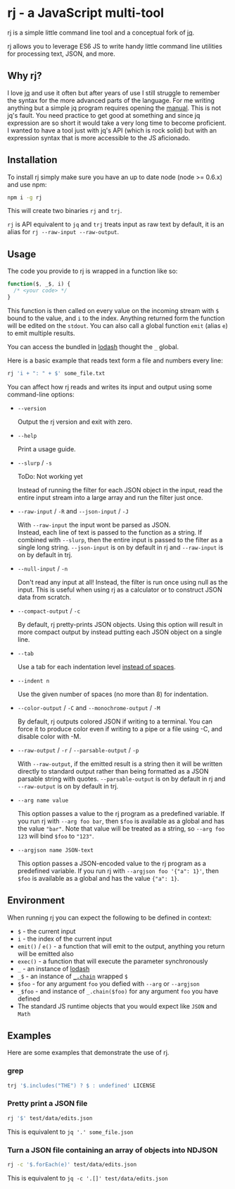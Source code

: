 # rj - a JavaScript multi-tool

rj is a simple little command line tool and a conceptual fork of [jq](https://stedolan.github.io/jq/).

rj allows you to leverage ES6 JS to write handy little command line utilities for processing text, JSON, and more. 
  
  
## Why rj?

I love [jq](https://stedolan.github.io/jq/) and use it often but after years of use I still struggle to remember the syntax for the more advanced parts of the language.
For me writing anything but a simple jq program requires opening the [manual](https://stedolan.github.io/jq/manual/).
This is not jq's fault.
You need practice to get good at something and since jq expression are so short it would take a very long time to become proficient.
I wanted to have a tool just with jq's API (which is rock solid) but with an expression syntax that is more accessible to the JS aficionado.


## Installation

To install rj simply make sure you have an up to date node (node >= 0.6.x) and use npm:

```bash
npm i -g rj
```

This will create two binaries `rj` and `trj`.

`rj` is API equivalent to `jq` and `trj` treats input as raw text by default, it is an alias for `rj --raw-input --raw-output`.


## Usage

The code you provide to rj is wrapped in a function like so:

```javascript
function($, _$, i) {
  /* <your code> */
}
```

This function is then called on every value on the incoming stream with `$` bound to the value, and `i` to the index.
Anything returned form the function will be edited on the `stdout`.
You can also call a global function `emit` (alias `e`) to emit multiple results.

You can access the bundled in [lodash](https://lodash.com/docs) thought the `_` global.

Here is a basic example that reads text form a file and numbers every line:

```bash
rj 'i + ": " + $' some_file.txt
```

You can affect how rj reads and writes its input and output using some command-line options:

- `--version`

  Output the rj version and exit with zero.
  
- `--help`

  Print a usage guide.  

- `--slurp` / `-s`
  
  ToDo: Not working yet
  
  Instead of running the filter for each JSON object in the input, read the entire input stream into a large array and run the filter just once.
  
- `--raw-input` / `-R` and `--json-input` / `-J` 
  
  With `--raw-input` the input wont be parsed as JSON.  
  Instead, each line of text is passed to the function as a string.
  If combined with `--slurp`, then the entire input is passed to the filter as a single long string.
  `--json-input` is on by default in rj and `--raw-input` is on by default in trj.
  
- `--null-input` / `-n`
  
  Don't read any input at all!
  Instead, the filter is run once using null as the input.
  This is useful when using rj as a calculator or to construct JSON data from scratch.
  
- `--compact-output` / `-c`
  
  By default, rj pretty-prints JSON objects.
  Using this option will result in more compact output by instead putting each JSON object on a single line.
  
- `--tab`
  
  Use a tab for each indentation level [instead of spaces](https://www.youtube.com/watch?v=SsoOG6ZeyUI).
  
- `--indent n`
  
  Use the given number of spaces (no more than 8) for indentation.
  
- `--color-output` / `-C` and `--monochrome-output` / `-M`
  
  By default, rj outputs colored JSON if writing to a terminal. You can force it to produce color even if writing to a pipe or a file using -C, and disable color with -M.
  
- `--raw-output` / `-r` / `--parsable-output` / `-p`
   
  With `--raw-output`, if the emitted result is a string then it will be written directly to standard output rather than being formatted as a JSON parsable string with quotes.
  `--parsable-output` is on by default in rj and `--raw-output` is on by default in trj.
  
- `--arg name value`
  
  This option passes a value to the rj program as a predefined variable.
  If you run rj with `--arg foo bar`, then `$foo` is available as a global and has the value `"bar"`.
  Note that value will be treated as a string, so `--arg foo 123` will bind `$foo` to `"123"`.
  
- `--argjson name JSON-text`
  
  This option passes a JSON-encoded value to the rj program as a predefined variable.
  If you run rj with `--argjson foo '{"a": 1}'`, then `$foo` is available as a global and has the value `{"a": 1}`.


## Environment

When running rj you can expect the following to be defined in context:

- `$` - the current input
- `i` - the index of the current input
- `emit()` / `e()` - a function that will emit to the output, anything you return will be emitted also
- `exec()` - a function that will execute the parameter synchronously
- `_` - an instance of [lodash](lodash.com/docs/)
- `_$` - an instance of [`_.chain`](https://lodash.com/docs#chain) wrapped `$`
- `$foo` - for any argument `foo` you defied with `--arg` or `--argjson`
- `_$foo` - and instance of `_.chain($foo)` for any argument `foo` you have defined
- The standard JS runtime objects that you would expect like `JSON` and `Math`


## Examples

Here are some examples that demonstrate the use of rj.


### grep

```bash
trj '$.includes("THE") ? $ : undefined' LICENSE
```


### Pretty print a JSON file

```bash
rj '$' test/data/edits.json
```

This is equivalent to `jq '.' some_file.json`


### Turn a JSON file containing an array of objects into NDJSON

```bash
rj -c '$.forEach(e)' test/data/edits.json
```

This is equivalent to `jq -c '.[]' test/data/edits.json`
